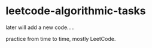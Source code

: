 # leetcode-algorithmic-tasks

later will add a new code.....

practice from time to time,
mostly LeetCode.


